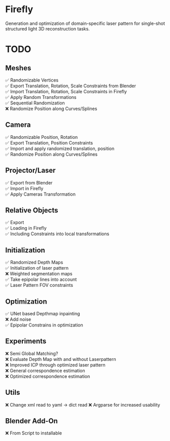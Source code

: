 # Firefly
Generation and optimization of domain-specific laser pattern for single-shot structured light 3D reconstruction tasks.



# TODO
## Meshes
✅ Randomizable Vertices  
✅ Export Translation, Rotation, Scale Constraints from Blender  
✅ Import Translation, Rotation, Scale Constraints in Firefly  
✅ Apply Random Transformations  
✅ Sequential Randomization  
❌ Randomize Position along Curves/Splines  

## Camera
✅ Randomizable Position, Rotation  
✅ Export Translation, Position Constraints  
✅ Import and apply randomized translation, position  
✅ Randomize Position along Curves/Splines 

## Projector/Laser
✅ Export from Blender  
✅ Import in Firefly  
✅ Apply Cameras Transformation  

## Relative Objects
✅ Export  
✅ Loading in Firefly  
✅ Including Constraints into local transformations

## Initialization
✅ Randomized Depth Maps  
✅ Initialization of laser pattern  
❌ Weighted segmentation maps  
✅ Take epipolar lines into account  
✅ Laser Pattern FOV constraints  

## Optimization
✅ UNet based Depthmap inpainting  
❌ Add noise  
✅ Epipolar Constrains in optimization

## Experiments
❌ Semi Global Matching?  
❌ Evaluate Depth Map with and without Laserpattern  
❌ Improved ICP through optimized laser pattern  
❌ General correspondence estimation  
❌ Optimized correspondence estimation  

## Utils
❌ Change xml read to yaml -> dict read
❌ Argparse for increased usability


## Blender Add-On
❌ From Script to installable